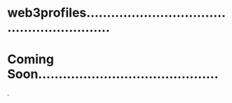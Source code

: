 # web3profiles...........................................................
# Coming Soon............................................
.
